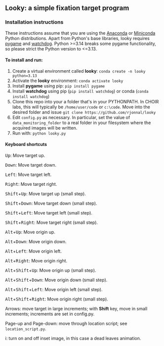 ## Looky: a simple fixation target program

### Installation instructions

These instructions assume that you are using the [Anaconda](https://www.anaconda.com/) or [Miniconda](https://www.anaconda.com/docs/getting-started/miniconda/main) Python distributions. Apart from Python's base libraries, looky requires [pygame](https://www.pygame.org/wiki/GettingStarted) and [watchdog](https://pypi.org/project/watchdog/). Python >=3.14 breaks some pygame functionality, so please strict the Python version to <=3.13.

#### To install and run:

1. Create a virtual environment called **looky**: `conda create -n looky python=3.13`
2. Activate the **looky** environment: `conda activate looky`
3. Install **pygame** using pip: `pip install pygame`
4. Install **watchdog** using pip (`pip install watchdog`) or conda (`conda install watchdog`)
5. Clone this repo into your a folder that's in your PYTHONPATH. In CHOIR labs, this will typically be `/home/user/code` or `c:\code`. Move into the desired folder and issue `git clone https://github.com/rjonnal/looky`
6. Edit `config.py` as necessary. In particular, set the value of `data_monitoring_folder` to a real folder in your filesystem where the acquired images will be written.
7. Run with: `python looky.py`

#### Keyboard shortcuts


<kbd>Up</kbd>: Move target up.

<kbd>Down</kbd>: Move target down.

<kbd>Left</kbd>: Move target left.

<kbd>Right</kbd>: Move target right.

<kbd>Shift</kbd>+<kbd>Up</kbd>: Move target up (small step).

<kbd>Shift</kbd>+<kbd>Down</kbd>: Move target down (small step).

<kbd>Shift</kbd>+<kbd>Left</kbd>: Move target left (small step).

<kbd>Shift</kbd>+<kbd>Right</kbd>: Move target right (small step).

<kbd>Alt</kbd>+<kbd>Up</kbd>: Move origin up.

<kbd>Alt</kbd>+<kbd>Down</kbd>: Move origin down.

<kbd>Alt</kbd>+<kbd>Left</kbd>: Move origin left.

<kbd>Alt</kbd>+<kbd>Right</kbd>: Move origin right.

<kbd>Alt</kbd>+<kbd>Shift</kbd>+<kbd>Up</kbd>: Move origin up (small step).

<kbd>Alt</kbd>+<kbd>Shift</kbd>+<kbd>Down</kbd>: Move origin down (small step).

<kbd>Alt</kbd>+<kbd>Shift</kbd>+<kbd>Left</kbd>: Move origin left (small step).

<kbd>Alt</kbd>+<kbd>Shift</kbd>+<kbd>Right</kbd>: Move origin right (small step).


Arrows: move target in large increments; with **Shift** key, move in small increments; increments are set in config.py.

Page-up and Page-down: move through location script; see `location_script.py`.

i: turn on and off inset image, in this case a dead leaves animation.
